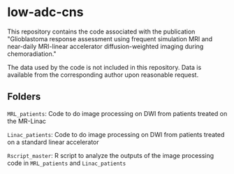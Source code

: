 # low-adc-cns
This repository contains the code associated with the publication "Glioblastoma response assessment using frequent simulation MRI and near-daily MRI-linear accelerator diffusion-weighted imaging during chemoradiation."

The data used by the code is not included in this repository. Data is available from the corresponding author upon reasonable request.

## Folders
`MRL_patients`: Code to do image processing on DWI from patients treated on the MR-Linac

`Linac_patients`: Code to do image processing on DWI from patients treated on a standard linear accelerator

`Rscript_master`: R script to analyze the outputs of the image processing code in `MRL_patients` and `Linac_patients`
